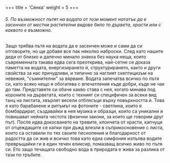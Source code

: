 +++
title = 'Сянка'
weight = 5
+++

###### 5. По възможност пътят на водата от този момент нататък да е засенчен от местни растителни видове било то дървета, храсти или с каквото е възможно.

Защо трябва пътя на водата да е засенчен може и сами да си отговорите, но ще добавя все пак няколко наброски. След като нашите деди от близко и далечно минало знаеха без наука неща, които съвременната такава едва сега преоткрива, най-сетне се доказа паметта на водата, енергизирането ѝ, структурирането, както и други свойства за нас причудливи, и типично за наглият скептицизъм на невежия, "съмнителни" за вярване. Водата запечатва всичко по пътя си, като всяко нещо я обогатява с впечатления къде добри, къде не чак до там. Представете си обаче какво става с нея, когато минава под короните на дърветата, които с техният си специфичен за всеки вид танц на листата, хвърлят весели отблясъци върху повърхността ѝ. Това е като барабанене и ритъмът на фотоните - светлина, които я бомбардират, създавайки в нея музика и образци, които са уникални и повишават нейната честота (физични закони, за които ще говорим друг път). После идва докосването на тревите, клончета от храсти, капчуци от отцеждащите се капки при дъжд влезли в съприкосновение с листа, които са оставили по тях своите песнопения и благодарност от радостта да си жив и всичко това като една симфония изпълва водите превръщайки ги в един течен еликсир, помазващ всичко живо по пътя си. Ето защо течащата свободно вода в природата е жива за разлика от тази по тръбите.
